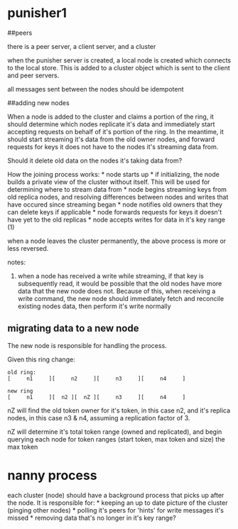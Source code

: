 punisher1
=========

##peers

there is a peer server, a client server, and a cluster

when the punisher server is created, a local node is created which connects to the local store. This
is added to a cluster object which is sent to the client and peer servers.

all messages sent between the nodes should be idempotent


##adding new nodes

When a node is added to the cluster and claims a portion of the ring, it should
determine which nodes replicate it's data and immediately start accepting requests
on behalf of it's portion of the ring. In the meantime, it should start streaming
it's data from the old owner nodes, and forward requests for keys it does not
have to the nodes it's streaming data from.

Should it delete old data on the nodes it's taking data from?

How the joining process works:
    * node starts up
    * if initializing, the node builds a private view of the cluster
        without itself. This will be used for determining where
        to stream data from
    * node begins streaming keys from old replica nodes, and resolving
        differences between nodes and writes that have occured since
        streaming began
    * node notifies old owners that they can delete keys if applicable
    * node forwards requests for keys it doesn't have yet to the old replicas
    * node accepts writes for data in it's key range (1)

when a node leaves the cluster permanently, the above process is more or less reversed.

notes:
1. when a node has received a write while streaming, if that key is subsequently read,
    it would be possible that the old nodes have more data that the new node does not.
    Because of this, when receiving a write command, the new node should immediately
    fetch and reconcile existing nodes data, then perform it's write normally

## migrating data to a new node

The new node is responsible for handling the process.

Given this ring change:
```
old ring:
[     n1     ][     n2     ][     n3     ][     n4     ]

new ring
[     n1     ][  n2 ][  nZ ][     n3     ][     n4     ]
```

nZ will find the old token owner for it's token, in this case n2, and it's replica
nodes, in this case n3 & n4, assuming a replication factor of 3.

nZ will determine it's total token range (owned and replicated), and begin querying
each node for token ranges (start token, max token and size) the max token

# nanny process
each cluster (node) should have a background process that picks up after the node.
It is responsible for:
    * keeping an up to date picture of the cluster (pinging other nodes)
    * polling it's peers for 'hints' for write messages it's missed
    * removing data that's no longer in it's key range?